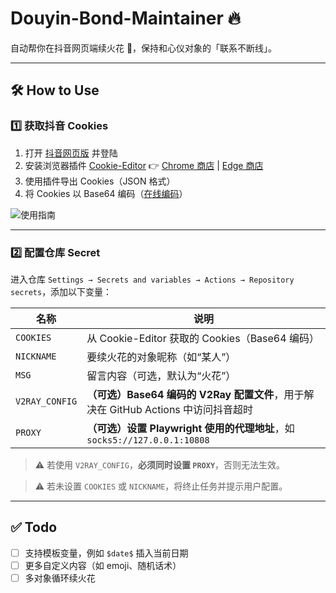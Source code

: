

# Douyin-Bond-Maintainer 🔥

自动帮你在抖音网页端续火花 💖，保持和心仪对象的「联系不断线」。

---

## 🛠️ How to Use

### 1️⃣ 获取抖音 Cookies

1. 打开 [抖音网页版](https://www.douyin.com/) 并登陆
2. 安装浏览器插件 [Cookie-Editor](https://cookie-editor.com/)
   👉 [Chrome 商店](https://chromewebstore.google.com/detail/cookie-editor/hlkenndednhfkekhgcdicdfddnkalmdm) | [Edge 商店](https://microsoftedge.microsoft.com/addons/detail/cookieeditor/neaplmfkghagebokkhpjpoebhdledlfi)
3. 使用插件导出 Cookies（JSON 格式）
4. 将 Cookies 以 Base64 编码（[在线编码](https://www.sojson.com/base64.html)）

![使用指南](https://github.com/user-attachments/assets/6216240b-c0af-4461-8894-f2c45c81fb25)

---

### 2️⃣ 配置仓库 Secret

进入仓库 `Settings → Secrets and variables → Actions → Repository secrets`，添加以下变量：

| 名称             | 说明                                                                           |
| -------------- |------------------------------------------------------------------------------|
| `COOKIES`      | 从 Cookie-Editor 获取的 Cookies（Base64 编码）                                       |
| `NICKNAME`     | 要续火花的对象昵称（如“某人”）                                                             |
| `MSG`          | 留言内容（可选，默认为“火花”）                                                             |
| `V2RAY_CONFIG` | **（可选）Base64 编码的 V2Ray 配置文件**，用于解决在 GitHub Actions 中访问抖音超时                   |
| `PROXY`        | **（可选）设置 Playwright 使用的代理地址**，如 `socks5://127.0.0.1:10808` |

> ⚠️ 若使用 `V2RAY_CONFIG`，**必须同时设置 `PROXY`**，否则无法生效。

> ⚠️ 若未设置 `COOKIES` 或 `NICKNAME`，将终止任务并提示用户配置。

---

## ✅ Todo

* [ ] 支持模板变量，例如 `$date$` 插入当前日期
* [ ] 更多自定义内容（如 emoji、随机话术）
* [ ] 多对象循环续火花
